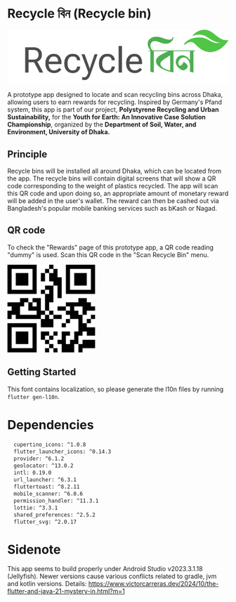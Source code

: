 # Recycle বিন (Recycle bin)

![Recycle bin app logo](https://raw.githubusercontent.com/nasseef20/recycle_bin/40e7c922b298a09d6ebbba9a81c67a3c72562e7b/assets/logo_horizontal.svg)

A prototype app designed to locate and scan recycling bins across Dhaka, allowing users to earn rewards for recycling. Inspired by Germany's Pfand system, this app is part of our project, **Polystyrene Recycling and Urban Sustainability,** for the **Youth for Earth: An Innovative Case Solution Championship**, organized by the **Department of Soil, Water, and Environment, University of Dhaka.**


## Principle
Recycle bins will be installed all around Dhaka, which can be located from the app.
The recycle bins will contain digital screens that will show a QR code corresponding to the weight of plastics recycled.
The app will scan this QR code and upon doing so, an appropriate amount of monetary reward will be added in the user's wallet.
The reward can then be cashed out via Bangladesh's popular mobile banking services such as bKash or Nagad.

## QR code
To check the "Rewards" page of this prototype app, a QR code reading "dummy" is used.
Scan this QR code in the "Scan Recycle Bin" menu.

<img src="https://raw.githubusercontent.com/nasseef20/recycle_bin/refs/heads/master/assets/dummy_qr_code.png" width="200">


## Getting Started

This font contains localization, so please generate the l10n files by running `flutter gen-l10n`.

# Dependencies
```
  cupertino_icons: ^1.0.8
  flutter_launcher_icons: ^0.14.3
  provider: ^6.1.2
  geolocator: ^13.0.2
  intl: 0.19.0
  url_launcher: ^6.3.1
  fluttertoast: ^8.2.11
  mobile_scanner: ^6.0.6
  permission_handler: ^11.3.1
  lottie: ^3.3.1
  shared_preferences: ^2.5.2
  flutter_svg: ^2.0.17
```
# Sidenote
This app seems to build properly under Android Studio v2023.3.1.18 (Jellyfish). Newer versions cause various conflicts related to gradle, jvm and kotlin versions. 
Details: https://www.victorcarreras.dev/2024/10/the-flutter-and-java-21-mystery-in.html?m=1
